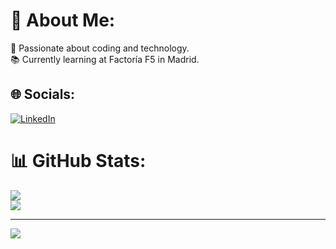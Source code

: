 # 💫 About Me:
🌟 Passionate about coding and technology. <br>📚 Currently learning at Factoría F5 in Madrid.


## 🌐 Socials:
[![LinkedIn](https://img.shields.io/badge/LinkedIn-%230077B5.svg?logo=linkedin&logoColor=white)](https://linkedin.com/in/irinatiron) 

# 📊 GitHub Stats:

![](https://nirzak-streak-stats.vercel.app/?user=irinatiron&theme=react&hide_border=true)<br/>
![](https://github-readme-stats.vercel.app/api/top-langs/?username=irinatiron&theme=react&hide_border=true&include_all_commits=false&count_private=false&layout=compact)

---
[![](https://visitcount.itsvg.in/api?id=irinatiron&icon=0&color=0)](https://visitcount.itsvg.in)


